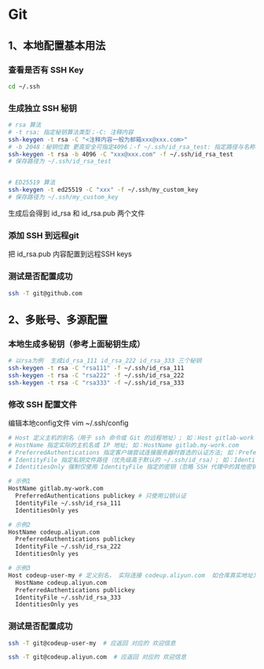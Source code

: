 # Git

## 1、本地配置基本用法

### 查看是否有 SSH Key
```sh
cd ~/.ssh
```
### 生成独立 SSH 秘钥
```sh
# rsa 算法
# -t rsa: 指定秘钥算法类型；-C: 注释内容
ssh-keygen -t rsa -C "<注释内容一般为邮箱xxx@xxx.com>"
# -b 2048：秘钥位数 更高安全可指定4096；-f ~/.ssh/id_rsa_test: 指定路径与名称
ssh-keygen -t rsa -b 4096 -C "xxx@xxx.com" -f ~/.ssh/id_rsa_test
# 保存路径为 ~/.ssh/id_rsa_test


# ED25519 算法
ssh-keygen -t ed25519 -C "xxx" -f ~/.ssh/my_custom_key
# 保存路径为 ~/.ssh/my_custom_key

```
生成后会得到 id_rsa 和 id_rsa.pub 两个文件

### 添加 SSH 到远程git
把 id_rsa.pub 内容配置到远程SSH keys

### 测试是否配置成功
```sh
ssh -T git@github.com
```


## 2、多账号、多源配置

### 本地生成多秘钥（参考上面秘钥生成）

```sh
# 以rsa为例  生成id_rsa_111 id_rsa_222 id_rsa_333 三个秘钥
ssh-keygen -t rsa -C "rsa111" -f ~/.ssh/id_rsa_111
ssh-keygen -t rsa -C "rsa222" -f ~/.ssh/id_rsa_222
ssh-keygen -t rsa -C "rsa333" -f ~/.ssh/id_rsa_333
```

### 修改 SSH 配置文件

编辑本地config文件  vim ~/.ssh/config

```sh
# Host 定义主机的别名（用于 ssh 命令或 Git 的远程地址）; 如：Host gitlab-work
# HostName 指定实际的主机名或 IP 地址; 如：HostName gitlab.my-work.com
# PreferredAuthentications 指定客户端尝试连接服务器时首选的认证方法; 如：PreferredAuthentications publickey,password,keyboard-interactive
# IdentityFile 指定私钥文件路径（优先级高于默认的 ~/.ssh/id_rsa）; 如：IdentityFile ~/.ssh/id_rsa_111
# IdentitiesOnly 强制仅使用 IdentityFile 指定的密钥（忽略 SSH 代理中的其他密钥）; 如：IdentitiesOnly yes

# 示例1
HostName gitlab.my-work.com
  PreferredAuthentications publickey # 只使用公钥认证
  IdentityFile ~/.ssh/id_rsa_111
  IdentitiesOnly yes

# 示例2
HostName codeup.aliyun.com
  PreferredAuthentications publickey
  IdentityFile ~/.ssh/id_rsa_222
  IdentitiesOnly yes

# 示例3
Host codeup-user-my # 定义别名， 实际连接 codeup.aliyun.com  如仓库真实地址为：git@codeup.aliyun.com:xxxx/xxx/xxx.git 就设置别名为 git remote set-url origin git@codeup-user-my:xxxx/xxx/xxx.git
  HostName codeup.aliyun.com
  PreferredAuthentications publickey
  IdentityFile ~/.ssh/id_rsa_333
  IdentitiesOnly yes

```

### 测试是否配置成功
```sh
ssh -T git@codeup-user-my  # 应返回 对应的 欢迎信息

ssh -T git@codeup.aliyun.com  # 应返回 对应的 欢迎信息
```
